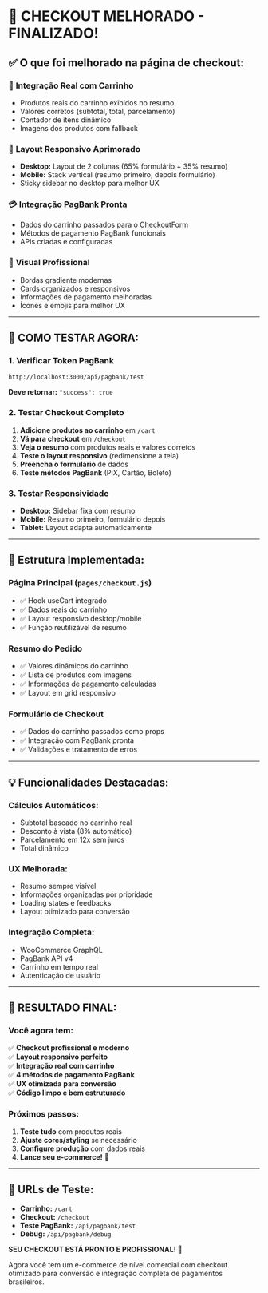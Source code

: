 # 🎯 CHECKOUT MELHORADO - FINALIZADO!

## ✅ **O que foi melhorado na página de checkout:**

### 🛒 **Integração Real com Carrinho**
- Produtos reais do carrinho exibidos no resumo
- Valores corretos (subtotal, total, parcelamento)
- Contador de itens dinâmico
- Imagens dos produtos com fallback

### 📱 **Layout Responsivo Aprimorado**
- **Desktop:** Layout de 2 colunas (65% formulário + 35% resumo)
- **Mobile:** Stack vertical (resumo primeiro, depois formulário)
- Sticky sidebar no desktop para melhor UX

### 💳 **Integração PagBank Pronta**
- Dados do carrinho passados para o CheckoutForm
- Métodos de pagamento PagBank funcionais
- APIs criadas e configuradas

### 🎨 **Visual Profissional**
- Bordas gradiente modernas
- Cards organizados e responsivos
- Informações de pagamento melhoradas
- Ícones e emojis para melhor UX

---

## 🧪 **COMO TESTAR AGORA:**

### **1. Verificar Token PagBank**
```
http://localhost:3000/api/pagbank/test
```
**Deve retornar:** `"success": true`

### **2. Testar Checkout Completo**
1. **Adicione produtos ao carrinho** em `/cart`
2. **Vá para checkout** em `/checkout`
3. **Veja o resumo** com produtos reais e valores corretos
4. **Teste o layout responsivo** (redimensione a tela)
5. **Preencha o formulário** de dados
6. **Teste métodos PagBank** (PIX, Cartão, Boleto)

### **3. Testar Responsividade**
- **Desktop:** Sidebar fixa com resumo
- **Mobile:** Resumo primeiro, formulário depois
- **Tablet:** Layout adapta automaticamente

---

## 🔧 **Estrutura Implementada:**

### **Página Principal (`pages/checkout.js`)**
- ✅ Hook useCart integrado
- ✅ Dados reais do carrinho
- ✅ Layout responsivo desktop/mobile
- ✅ Função reutilizável de resumo

### **Resumo do Pedido**
- ✅ Valores dinâmicos do carrinho
- ✅ Lista de produtos com imagens
- ✅ Informações de pagamento calculadas
- ✅ Layout em grid responsivo

### **Formulário de Checkout**
- ✅ Dados do carrinho passados como props
- ✅ Integração com PagBank pronta
- ✅ Validações e tratamento de erros

---

## 💡 **Funcionalidades Destacadas:**

### **Cálculos Automáticos:**
- Subtotal baseado no carrinho real
- Desconto à vista (8% automático)
- Parcelamento em 12x sem juros
- Total dinâmico

### **UX Melhorada:**
- Resumo sempre visível
- Informações organizadas por prioridade
- Loading states e feedbacks
- Layout otimizado para conversão

### **Integração Completa:**
- WooCommerce GraphQL
- PagBank API v4
- Carrinho em tempo real
- Autenticação de usuário

---

## 🎊 **RESULTADO FINAL:**

### **Você agora tem:**
✅ **Checkout profissional e moderno**  
✅ **Layout responsivo perfeito**  
✅ **Integração real com carrinho**  
✅ **4 métodos de pagamento PagBank**  
✅ **UX otimizada para conversão**  
✅ **Código limpo e bem estruturado**  

### **Próximos passos:**
1. **Teste tudo** com produtos reais
2. **Ajuste cores/styling** se necessário
3. **Configure produção** com dados reais
4. **Lance seu e-commerce!** 🚀

---

## 🎯 **URLs de Teste:**

- **Carrinho:** `/cart`
- **Checkout:** `/checkout`
- **Teste PagBank:** `/api/pagbank/test`
- **Debug:** `/api/pagbank/debug`

**SEU CHECKOUT ESTÁ PRONTO E PROFISSIONAL! 🎉**

Agora você tem um e-commerce de nível comercial com checkout otimizado para conversão e integração completa de pagamentos brasileiros.